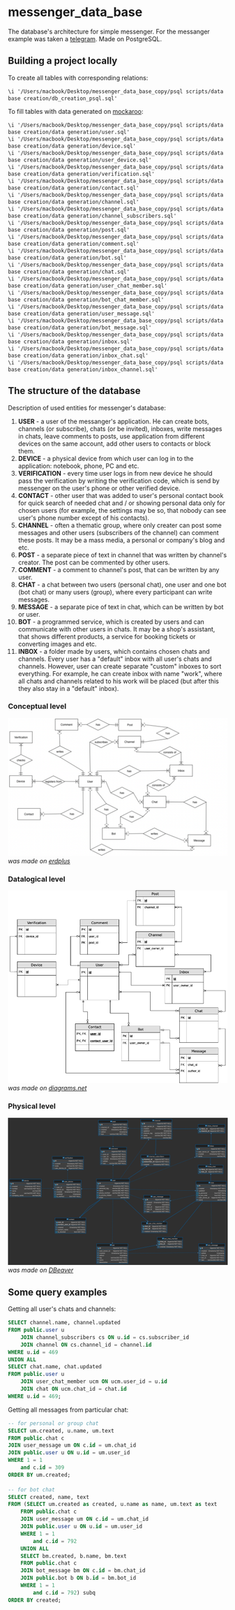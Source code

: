 # messenger_data_base
The database's architecture for simple messenger. For the messanger example was taken a <a href="https://telegram.org" target="_blank">telegram</a>. Made on PostgreSQL.

## Building a project locally
To create all tables with corresponding relations:
```pgsql
\i '/Users/macbook/Desktop/messenger_data_base_copy/psql scripts/data base creation/db_creation_psql.sql'
```
To fill tables with data generated on <a href="https://www.mockaroo.com" target="_blank">mockaroo</a>:
```pgsql
\i '/Users/macbook/Desktop/messenger_data_base_copy/psql scripts/data base creation/data generation/user.sql'
\i '/Users/macbook/Desktop/messenger_data_base_copy/psql scripts/data base creation/data generation/device.sql'
\i '/Users/macbook/Desktop/messenger_data_base_copy/psql scripts/data base creation/data generation/user_device.sql'
\i '/Users/macbook/Desktop/messenger_data_base_copy/psql scripts/data base creation/data generation/verification.sql'
\i '/Users/macbook/Desktop/messenger_data_base_copy/psql scripts/data base creation/data generation/contact.sql'
\i '/Users/macbook/Desktop/messenger_data_base_copy/psql scripts/data base creation/data generation/channel.sql'
\i '/Users/macbook/Desktop/messenger_data_base_copy/psql scripts/data base creation/data generation/channel_subscribers.sql'
\i '/Users/macbook/Desktop/messenger_data_base_copy/psql scripts/data base creation/data generation/post.sql'
\i '/Users/macbook/Desktop/messenger_data_base_copy/psql scripts/data base creation/data generation/comment.sql'
\i '/Users/macbook/Desktop/messenger_data_base_copy/psql scripts/data base creation/data generation/bot.sql'
\i '/Users/macbook/Desktop/messenger_data_base_copy/psql scripts/data base creation/data generation/chat.sql'
\i '/Users/macbook/Desktop/messenger_data_base_copy/psql scripts/data base creation/data generation/user_chat_member.sql'
\i '/Users/macbook/Desktop/messenger_data_base_copy/psql scripts/data base creation/data generation/bot_chat_member.sql'
\i '/Users/macbook/Desktop/messenger_data_base_copy/psql scripts/data base creation/data generation/user_message.sql'
\i '/Users/macbook/Desktop/messenger_data_base_copy/psql scripts/data base creation/data generation/bot_message.sql'
\i '/Users/macbook/Desktop/messenger_data_base_copy/psql scripts/data base creation/data generation/inbox.sql'
\i '/Users/macbook/Desktop/messenger_data_base_copy/psql scripts/data base creation/data generation/inbox_chat.sql'
\i '/Users/macbook/Desktop/messenger_data_base_copy/psql scripts/data base creation/data generation/inbox_channel.sql'

```

## The structure of the database
Description of used entities for messenger's database:
1.  **USER** - a user of the messanger's application. He can create bots, channels (or subscribe), chats (or be invited), inboxes, write messages in chats, leave comments to posts, use application from different devices on the same account, add other users to contacts or block them.
2.  **DEVICE** - a physical device from which user can log in to the application: notebook, phone, PC and etc.
3.  **VERIFICATION** - every time user logs in from new device he should pass the verification by writing the verification code, which is send by messenger on the user's phone or other verified device.
5.  **CONTACT** - other user that was added to user's personal contact book for quick search of needed chat and / or showing personal data only for chosen users (for example, the settings may be so, that nobody can see user's phone number except of his contacts).
6.  **CHANNEL** - often a thematic group, where only creater can post some messages and other users (subscribers of the channel) can comment these posts. It may be a mass media, a personal or company's blog and etc. 
7.  **POST** - a separate piece of text in channel that was written by channel's creator. The post can be commented by other users.
8.  **COMMENT** - a comment to channel's post, that can be written by any user.
9.  **CHAT** - a chat between two users (personal chat), one user and one bot (bot chat) or many users (group), where every participant can write messages.
10. **MESSAGE** - a separate pice of text in chat, which can be written by bot or user.
11. **BOT** - a programmed service, which is created by users and can communicate with other users in chats. It may be a shop's assistant, that shows different products, a service for booking tickets or converting images and etc.
12. **INBOX** - a folder made by users, which contains chosen chats and channels. Every user has a "default" inbox with all user's chats and channels. However, user can create separate "custom" inboxes to sort everything. For example, he can create inbox with name "work", where all chats and channels related to his work will be placed (but after this they also stay in a "default" inbox).


### Conceptual level
![](https://github.com/IlyaLoladze/messenger_data_base/blob/main/ERD/Conceptual%20level.png)
*was made on <a href="https://erdplus.com" target="_blank">erdplus</a>*

### Datalogical level
![](https://github.com/IlyaLoladze/messenger_data_base/blob/main/ERD/Datalogical%20level.png)
*was made on <a href="https://www.diagrams.net/blog/move-diagrams-net" target="_blank">diagrams.net</a>*

### Physical level
![](https://github.com/IlyaLoladze/messenger_data_base/blob/main/ERD/Physical%20level.png)
*was made on <a href="https://dbeaver.io" target="_blank">DBeaver</a>*

## Some query examples
Getting all user's chats and channels:
```sql
SELECT channel.name, channel.updated
FROM public.user u
	JOIN channel_subscribers cs ON u.id = cs.subscriber_id
	JOIN channel ON cs.channel_id = channel.id
WHERE u.id = 469
UNION ALL
SELECT chat.name, chat.updated
FROM public.user u
	JOIN user_chat_member ucm ON ucm.user_id = u.id
	JOIN chat ON ucm.chat_id = chat.id
WHERE u.id = 469;
```
Getting all messages from particular chat:
```sql
-- for personal or group chat
SELECT um.created, u.name, um.text
FROM public.chat c 
JOIN user_message um ON c.id = um.chat_id
JOIN public.user u ON u.id = um.user_id
WHERE 1 = 1
	and c.id = 309
ORDER BY um.created;

-- for bot chat
SELECT created, name, text
FROM (SELECT um.created as created, u.name as name, um.text as text
	FROM public.chat c 
	JOIN user_message um ON c.id = um.chat_id
	JOIN public.user u ON u.id = um.user_id
	WHERE 1 = 1
		and c.id = 792
	UNION ALL
	SELECT bm.created, b.name, bm.text
	FROM public.chat c 
	JOIN bot_message bm ON c.id = bm.chat_id
	JOIN public.bot b ON b.id = bm.bot_id
	WHERE 1 = 1
		and c.id = 792) subq 
ORDER BY created;
```

